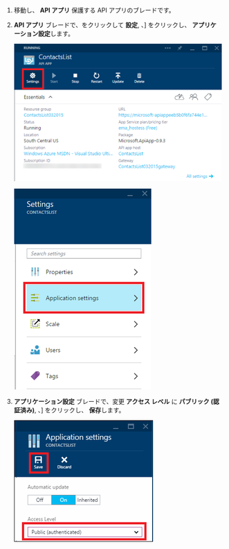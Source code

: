 1. 移動し、 **API アプリ** 保護する API アプリのブレードです。

2.  **API アプリ** ブレードで、をクリックして **設定**, 、] をクリックし、 **アプリケーション設定**します。

    ![Click Settings](./media/app-service-api-config-auth/clicksettings.png)

    ![[アプリケーションの設定] をクリック](./media/app-service-api-config-auth/clickbasicsettings.png)

3.  **アプリケーション設定** ブレードで、変更 **アクセス レベル** に **パブリック (認証済み)**, 、] をクリックし、 **保存**します。

    ![[基本設定] をクリック](./media/app-service-api-config-auth/setpublicauth.png)


